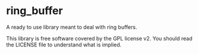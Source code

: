ring_buffer
===========

A ready to use library meant to deal with ring buffers.

This library is free software covered by the GPL license v2. You should
read the LICENSE file to understand what is implied.
